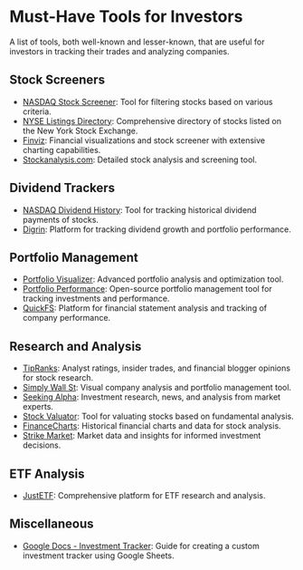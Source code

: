 # Must-Have Tools for Investors
A list of tools, both well-known and lesser-known, that are useful for investors in tracking their trades and analyzing companies.

## Stock Screeners

- [NASDAQ Stock Screener](https://www.nasdaq.com/market-activity/stocks/screener): Tool for filtering stocks based on various criteria.
- [NYSE Listings Directory](https://www.nyse.com/listings_directory/stock): Comprehensive directory of stocks listed on the New York Stock Exchange.
- [Finviz](http://finviz.com): Financial visualizations and stock screener with extensive charting capabilities.
- [Stockanalysis.com](http://stockanalysis.com/): Detailed stock analysis and screening tool.

## Dividend Trackers

- [NASDAQ Dividend History](https://www.nasdaq.com/market-activity/stocks/qcom/dividend-history): Tool for tracking historical dividend payments of stocks.
- [Digrin](https://www.digrin.com): Platform for tracking dividend growth and portfolio performance.

## Portfolio Management

- [Portfolio Visualizer](portfoliovisualizer.com): Advanced portfolio analysis and optimization tool.
- [Portfolio Performance](http://portfolio-performance.info): Open-source portfolio management tool for tracking investments and performance.
- [QuickFS](https://quickfs.net): Platform for financial statement analysis and tracking of company performance.

## Research and Analysis

- [TipRanks](https://www.tipranks.com): Analyst ratings, insider trades, and financial blogger opinions for stock research.
- [Simply Wall St](https://simplywall.st/): Visual company analysis and portfolio management tool.
- [Seeking Alpha](https://seekingalpha.com): Investment research, news, and analysis from market experts.
- [Stock Valuator](https://stockvaluator.co): Tool for valuating stocks based on fundamental analysis.
- [FinanceCharts](https://www.financecharts.com/): Historical financial charts and data for stock analysis.
- [Strike Market](https://strike.market): Market data and insights for informed investment decisions.

## ETF Analysis

- [JustETF](http://justetf.com): Comprehensive platform for ETF research and analysis.

## Miscellaneous

- [Google Docs - Investment Tracker](https://support.google.com/docs/answer/3093281?hl=en): Guide for creating a custom investment tracker using Google Sheets.
